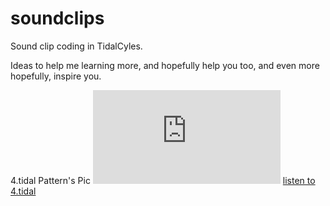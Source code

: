 # soundclips

Sound clip coding in TidalCyles.

Ideas to help me learning more, and hopefully help you too, and even more hopefully, inspire you.

4.tidal Pattern's Pic
![pattern's pic](http://douglas.lurk.org/sounds/b0d6b5caae9d6023a0a8b70fbfac91f4.pdf)
[listen to 4.tidal](http://douglas.lurk.org/sounds/78c0556928b7f7e6d64cc2093b9b34ce.mp3)
